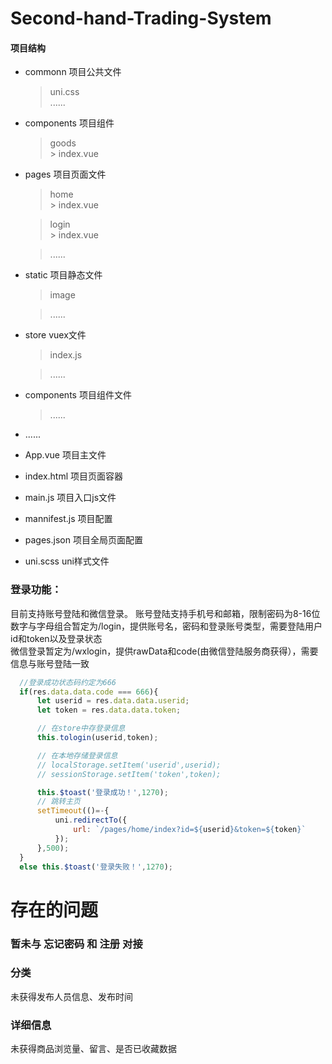 # Second-hand-Trading-System

#### 项目结构
- commonn  项目公共文件
    > uni.css   
	> ......
- components 项目组件
	> goods   
		> index.vue
- pages 项目页面文件
	> home  
		> index.vue

	> login  
		> index.vue

	> ......
- static 项目静态文件
	> image

	> ......
- store vuex文件
	> index.js

	> ......
- components 项目组件文件
	> ......
- ......  	
- App.vue 项目主文件
- index.html 项目页面容器
- main.js 项目入口js文件
- mannifest.js 项目配置
- pages.json 项目全局页面配置
- uni.scss uni样式文件


### 登录功能：
  目前支持账号登陆和微信登录。
    账号登陆支持手机号和邮箱，限制密码为8-16位数字与字母组合暂定为/login，提供账号名，密码和登录账号类型，需要登陆用户id和token以及登录状态   
    微信登录暂定为/wxlogin，提供rawData和code(由微信登陆服务商获得），需要信息与账号登陆一致
  ```javascript
    //登录成功状态码约定为666
    if(res.data.data.code === 666){
		let userid = res.data.data.userid;
		let token = res.data.data.token;

		// 在store中存登录信息
		this.tologin(userid,token);

		// 在本地存储登录信息
		// localStorage.setItem('userid',userid);
		// sessionStorage.setItem('token',token);

		this.$toast('登录成功！',1270);
		// 跳转主页
		setTimeout(()=-{
			uni.redirectTo({
				url: `/pages/home/index?id=${userid}&token=${token}`
			});
		},500);
	}
	else this.$toast('登录失败！',1270);
  ```
  
  # 存在的问题
  ### 暂未与 忘记密码 和 注册 对接

### 分类
未获得发布人员信息、发布时间

### 详细信息
未获得商品浏览量、留言、是否已收藏数据

